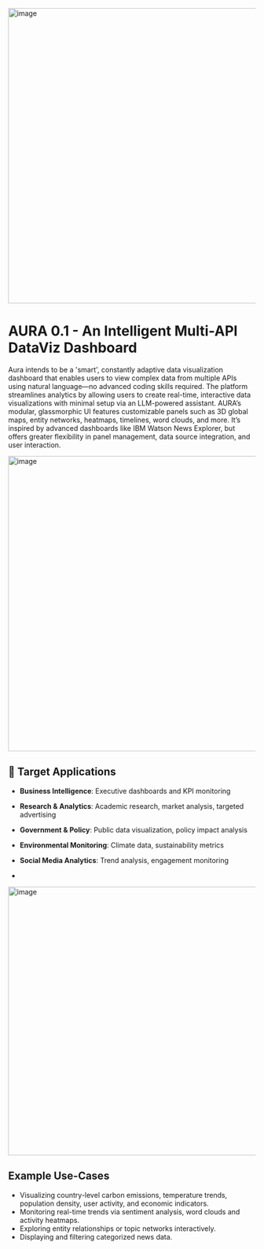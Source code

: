 
<img width="800" height="600" alt="image" src="https://github.com/user-attachments/assets/0342323d-d80c-42d8-b588-b63a25686927" />


#  AURA 0.1 - An Intelligent Multi-API DataViz Dashboard

Aura intends to be a 'smart', constantly adaptive data visualization dashboard that enables users to view complex data from multiple APIs using natural language—no advanced coding skills required. The platform streamlines analytics by allowing users to create real-time, interactive data visualizations with minimal setup via an LLM-powered assistant. AURA’s modular, glassmorphic UI features customizable panels such as 3D global maps, entity networks, heatmaps, timelines, word clouds, and more. It’s inspired by advanced dashboards like IBM Watson News Explorer, but offers greater flexibility in panel management, data source integration, and user interaction.

<img width="800" height="600" alt="image" src="https://github.com/user-attachments/assets/315c4730-a809-4573-be1b-7ed76966c6c9" />

## 🎯 Target Applications

- **Business Intelligence**: Executive dashboards and KPI monitoring
- **Research \& Analytics**: Academic research, market analysis, targeted advertising
- **Government \& Policy**: Public data visualization, policy impact analysis
- **Environmental Monitoring**: Climate data, sustainability metrics
- **Social Media Analytics**: Trend analysis, engagement monitoring

- 
<img width="1280" height="546" alt="image" src="https://github.com/user-attachments/assets/93ed14a7-26d0-42e6-a219-b05289cd6de2" />


## Example Use-Cases

- Visualizing country-level carbon emissions, temperature trends, population density, user activity, and economic indicators.
- Monitoring real-time trends via sentiment analysis, word clouds and activity heatmaps.
- Exploring entity relationships or topic networks interactively.
- Displaying and filtering categorized news data.


